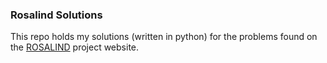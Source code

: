 ### Rosalind Solutions

This repo holds my solutions (written in python) for the problems found on the [ROSALIND](https://rosalind.info/about/) project website.